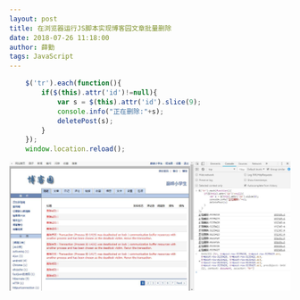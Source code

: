 ```yaml
---
layout: post
title: 在浏览器运行JS脚本实现博客园文章批量删除
date: 2018-07-26 11:18:00
author: 薛勤
tags: JavaScript
---
```

```js
	$('tr').each(function(){
		if($(this).attr('id')!=null){
			var s = $(this).attr('id').slice(9);
			console.info("正在删除:"+s);
			deletePost(s);
		}
	});
	window.location.reload();
```
![](./20180726在浏览器运行JS脚本实现博客园文章批量删除/1136672-20180726141717951-287924390.jpg)